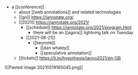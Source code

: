 - a [[conference]]
	- about [[web annotations]] and related technologies
	- [[go]] https://iannotate.org/
	- [[2021]] https://iannotate.org/2021/
		- [[schedule]] https://iannotate.org/2021/program.html
			- there will be an [[agora]] lightning talk on Tuesday
		- [[2021-06-21]]
			- [[keynote]]
				- [[dan whaley]]
				- [[speculative annotation]]
	- [[tickets]] https://ti.to/hypothesis/ianno2021/en-GB

![[Pasted image 20210519165045.png]]